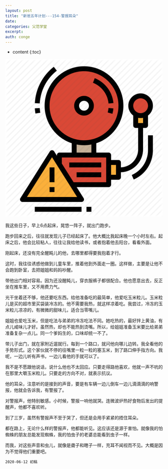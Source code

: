 ```yaml
---
layout: post
title: "新爸五年计划---154-警报耳朵"
date:
categories: 父范学堂
excerpt:
auth: conge
---
```

* content
{:toc}

![ ](/assets/images/父范学堂/118382-1b8dc719c9f50417.png)

我这些日子，早上6点起床，晃悠一阵子，就出门跑步。

跑步回来之后，往往就发现儿子已经起床了。他大概比我起床晚一个小时左右。起床之后，他会比较粘人，往往让我给他读书，或者抱着他去阳台，看看外面。

刚起床，还没有完全醒盹儿的他，去哪里都得要我抱着才行。

这时，我往往诱惑他做到儿童车里，推着他到外面走一圈。这样做，主要是让他不会跑到卧室，去把姐姐和妈妈吵醒。

带他出门相对容易。因为还没醒盹儿，穿衣服裤子都很配合。他也愿意出去，反正坐在推车里，又不用费力气。

光干坐着还不够，他还要吃东西。给他准备吃的最简单，他爱吃玉米粒儿。玉米粒儿是买的超市里买袋装冷冻的。他不需要我热，就这样凉着吃。我尝过，冷冻的玉米粒儿凉凉的，有微微的甜味儿，适合当零嘴儿。

姐姐也爱吃玉米，但是吃法与弟弟的冷冻吃法不同。她吃热的，最好拌上黄油，有点儿咸味儿才好。虽然热，却也不能热到烫嘴。所以，给姐姐准备玉米要比给弟弟准备复杂一点儿。同一个爹妈生的，口味却统一不了。

带儿子出门，就在家附近遛就行。每到一个路口，就问他向哪儿边转。我全看他的手势形式。这个家伙就不停的往嘴里一粒一粒的塞玉米，到了路口伸手指方向。我呢，一边儿听有声书，一边儿看他的手就可以了。

我不是不愿跟他说话，说什么他也不太回应。只要走得路他喜欢，他就一声不吭的在那里大嚼玉米粒儿。只要走的方向不对，就表示抗议。

他的耳朵，注意听的是接到的声音，要是有车辆一边儿倒车一边儿滴滴滴的响警报，他就会告诉我，有警报了。

对警报声，他特别敏感。小时候，警报一响他就哭。连微波炉热好食物后发出的提醒声，他都不喜欢听。

到了三岁，虽然有警报声不至于哭了，但还是会用手紧紧的捂住耳朵。

都在路上，无论什么样的警报声，他都能听见。这应该还是源于害怕。就像我的怕蜘蛛的朋友总能发现蜘蛛，我的怕虫子的老婆总能看到虫子一样。

而我，对这些声音和虫儿，就像是聋子和瞎子一样，充耳不闻视而不见。大概是因为不觉得他们重要吧。

```
2020-06-12 初稿
```

